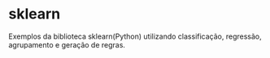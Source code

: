 # sklearn
Exemplos da biblioteca sklearn(Python) utilizando classificação, regressão, agrupamento e geração de regras.
